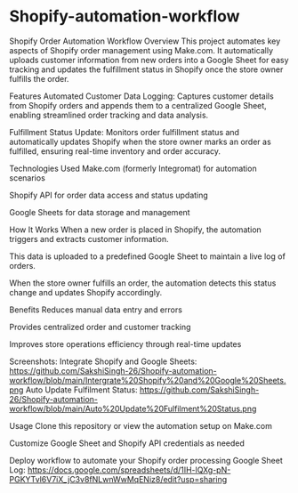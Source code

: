# Shopify-automation-workflow
Shopify Order Automation Workflow
Overview
This project automates key aspects of Shopify order management using Make.com. It automatically uploads customer information from new orders into a Google Sheet for easy tracking and updates the fulfillment status in Shopify once the store owner fulfills the order.

Features
Automated Customer Data Logging: Captures customer details from Shopify orders and appends them to a centralized Google Sheet, enabling streamlined order tracking and data analysis.

Fulfillment Status Update: Monitors order fulfillment status and automatically updates Shopify when the store owner marks an order as fulfilled, ensuring real-time inventory and order accuracy.

Technologies Used
Make.com (formerly Integromat) for automation scenarios

Shopify API for order data access and status updating

Google Sheets for data storage and management

How It Works
When a new order is placed in Shopify, the automation triggers and extracts customer information.

This data is uploaded to a predefined Google Sheet to maintain a live log of orders.

When the store owner fulfills an order, the automation detects this status change and updates Shopify accordingly.

Benefits
Reduces manual data entry and errors

Provides centralized order and customer tracking

Improves store operations efficiency through real-time updates

Screenshots:
Integrate Shopify and Google Sheets: https://github.com/SakshiSingh-26/Shopify-automation-workflow/blob/main/Intergrate%20Shopify%20and%20Google%20Sheets.png
Auto Update Fulfilment Status: https://github.com/SakshiSingh-26/Shopify-automation-workflow/blob/main/Auto%20Update%20Fulfilment%20Status.png

Usage
Clone this repository or view the automation setup on Make.com

Customize Google Sheet and Shopify API credentials as needed

Deploy workflow to automate your Shopify order processing
Google Sheet Log: https://docs.google.com/spreadsheets/d/1IH-lQXg-pN-PGKYTvl6V7iX_jC3v8fNLwnWwMqENiz8/edit?usp=sharing

